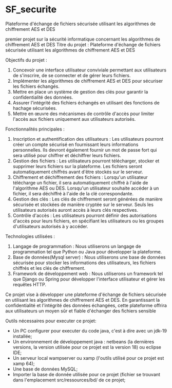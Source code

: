 # SF_securite
Plateforme d'échange de fichiers sécurisée utilisant les algorithmes de chiffrement AES et DES


premier projet sur la sécurité informatique concernant les algorithmes de chiffrement AES et DES
Titre du projet : Plateforme d'échange de fichiers sécurisée utilisant les algorithmes de chiffrement AES et DES


Objectifs du projet :
1. Concevoir une interface utilisateur conviviale permettant aux utilisateurs de s'inscrire, de se connecter et de gérer leurs fichiers.
2. Implémenter les algorithmes de chiffrement AES et DES pour sécuriser les fichiers échangés.
3. Mettre en place un système de gestion des clés pour garantir la confidentialité des données.
4. Assurer l'intégrité des fichiers échangés en utilisant des fonctions de hachage sécurisées.
5. Mettre en œuvre des mécanismes de contrôle d'accès pour limiter l'accès aux fichiers uniquement aux utilisateurs autorisés.

Fonctionnalités principales :
1. Inscription et authentification des utilisateurs : Les utilisateurs pourront créer un compte sécurisé en fournissant leurs informations personnelles. Ils devront également fournir un mot de passe fort qui sera utilisé pour chiffrer et déchiffrer leurs fichiers.
2. Gestion des fichiers : Les utilisateurs pourront télécharger, stocker et supprimer leurs fichiers sur la plateforme. Les fichiers seront automatiquement chiffrés avant d'être stockés sur le serveur.
3. Chiffrement et déchiffrement des fichiers : Lorsqu'un utilisateur télécharge un fichier, il sera automatiquement chiffré à l'aide de l'algorithme AES ou DES. Lorsqu'un utilisateur souhaite accéder à un fichier, il sera déchiffré à l'aide de la clé correspondante.
4. Gestion des clés : Les clés de chiffrement seront générées de manière sécurisée et stockées de manière cryptée sur le serveur. Seuls les utilisateurs autorisés auront accès à leurs clés respectives.
5. Contrôle d'accès : Les utilisateurs pourront définir des autorisations d'accès pour leurs fichiers, en spécifiant les utilisateurs ou les groupes d'utilisateurs autorisés à y accéder.

Technologies utilisées :
1. Langage de programmation : Nous utiliserons un langage de programmation tel que Python ou Java pour développer la plateforme.
2. Base de données(Mysql server) : Nous utiliserons une base de données sécurisée pour stocker les informations des utilisateurs, les fichiers chiffrés et les clés de chiffrement.
3. Framework de développement web : Nous utiliserons un framework tel que Django ou Spring pour développer l'interface utilisateur et gérer les requêtes HTTP.


Ce projet vise à développer une plateforme d'échange de fichiers sécurisée en utilisant les algorithmes de chiffrement AES et DES. En garantissant la confidentialité et l'intégrité des données échangées, cette plateforme offrira aux utilisateurs un moyen sûr et fiable d'échanger des fichiers sensible


Outils nécessaires pour executer ce projet:
* Un PC configurer pour executer du code java, c'est à dire avec un jdk-19 installée;
* Un environnement de développement java : netbeans (la dernières versions, la version utilisée pour ce projet est la version 18) ou eclipse IDE;
* Un serveur local wampserver ou xamp (l'outils utilisé pour ce projet est xamp 64);
* Une base de données MySQL;
* Importer la base de donnée utilisée pour ce projet (fichier se trouvant dans l'emplacement src/ressources/bd/ de ce projet;
